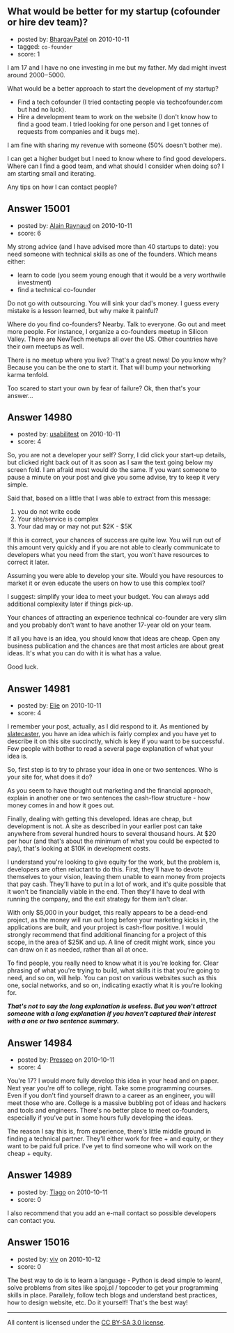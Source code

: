 ## What would be better for my startup (cofounder or hire dev team)?

- posted by: [BhargavPatel](https://stackexchange.com/users/-1/3998-bhargavpatel) on 2010-10-11
- tagged: `co-founder`
- score: 1

I am 17 and I have no one investing in me but my father. My dad might invest around $2000-$5000. 

What would be a better approach to start the development of my startup? 

- Find a tech cofounder (I tried contacting people via techcofounder.com but had no luck).
- Hire a development team to work on the website (I don't know how to find a good team. I tried looking for one person and I get tonnes of requests from companies and it bugs me).

I am fine with sharing my revenue with someone (50% doesn't bother me). 

I can get a higher budget but I need to know where to find good developers. Where can I find a good team, and what should I consider when doing so? I am starting small and iterating. 

Any tips on how I can contact people?




## Answer 15001

- posted by: [Alain Raynaud](https://stackexchange.com/users/-1/502-alain-raynaud) on 2010-10-11
- score: 6

My strong advice (and I have advised more than 40 startups to date): you need someone with technical skills as one of the founders. Which means either:

 - learn to code (you seem young enough that it would be a very worthwile investment)
 - find a technical co-founder

Do not go with outsourcing. You will sink your dad's money. I guess every mistake is a lesson learned, but why make it painful?

Where do you find co-founders? Nearby. Talk to everyone. Go out and meet more people. For instance, I organize a co-founders meetup in Silicon Valley. There are NewTech meetups all over the US. Other countries have their own meetups as well.

There is no meetup where you live? That's a great news! Do you know why? Because you can be the one to start it. That will bump your networking karma tenfold.

Too scared to start your own by fear of failure? Ok, then that's your answer...


## Answer 14980

- posted by: [usabilitest](https://stackexchange.com/users/-1/3024-usabilitest) on 2010-10-11
- score: 4

So, you are not a developer your self? Sorry, I did click your start-up details, but clicked right back out of it as soon as I saw the text going below my screen fold. I am afraid most would do the same. If you want someone to pause a minute on your post and give you some advise, try to keep it very simple. 

Said that, based on a little that I was able to extract from this message: 

1. you do not write code 
2. Your site/service is complex
3. Your dad may or may not put $2K - $5K

If this is correct, your chances of success are quite low. You will run out of this amount very quickly and if you are not able to clearly communicate to developers what you need from the start, you won't have resources to correct it later. 

Assuming you were able to develop your site. Would you have resources to market it or even educate the users on how to use this complex tool?

I suggest: simplify your idea to meet your budget. You can always add additional complexity later if things pick-up.

Your chances of attracting an experience technical co-founder are very slim and you probably don't want to have another 17-year old on your team. 

If all you have is an idea, you should know that ideas are cheap. Open any business publication and the chances are that most articles are about great ideas. It's what you can do with it is what has a value.

Good luck.



## Answer 14981

- posted by: [Elie](https://stackexchange.com/users/-1/1752-elie) on 2010-10-11
- score: 4

<p>I remember your post, actually, as I did respond to it. As mentioned by <a href="http://answers.onstartups.com/users/3024/slatecaster">slatecaster</a>, you have an idea which is fairly complex and you have yet to describe it on this site succinctly, which is key if you want to be successful. Few people with bother to read a several page explanation of what your idea is.</p>

<p>So, first step is to try to phrase your idea in one or two sentences. Who is your site for, what does it do? </p>

<p>As you seem to have thought out marketing and the financial approach, explain in another one or two sentences the cash-flow structure - how money comes in and how it goes out.</p>

<p>Finally, dealing with getting this developed. Ideas are cheap, but development is not. A site as described in your earlier post can take anywhere from several hundred hours to several thousand hours. At $20 per hour (and that's about the minimum of what you could be expected to pay), that's looking at $10K in development costs. </p>

<p>I understand you're looking to give equity for the work, but the problem is, developers are often reluctant to do this. First, they'll have to devote themselves to your vision, leaving them unable to earn money from projects that pay cash. They'll have to put in a lot of work, and it's quite possible that it won't be financially viable in the end. Then they'll have to deal with running the company, and the exit strategy for them isn't clear.</p>

<p>With only $5,000 in your budget, this really appears to be a dead-end project, as the money will run out long before your marketing kicks in, the applications are built, and your project is cash-flow positive. I would strongly recommend that find additional financing for a project of this scope, in the area of $25K and up. A line of credit might work, since you can draw on it as needed, rather than all at once.</p>

<p>To find people, you really need to know what it is you're looking for. Clear phrasing of what you're trying to build, what skills it is that you're going to need, and so on, will help. You can post on various websites such as this one, social networks, and so on, indicating exactly what it is you're looking for.</p>

<p><em><strong>That's not to say the long explanation is useless. But you won't attract someone with a long explanation if you haven't captured their interest with a one or two sentence summary.</em></strong></p>



## Answer 14984

- posted by: [Presseo](https://stackexchange.com/users/-1/4750-presseo) on 2010-10-11
- score: 4

You're 17?  I would more fully develop this idea in your head and on paper.  Next year you're off to college, right.  Take some programming courses.  Even if you don't find yourself drawn to a career as an engineer, you will meet those who are.  College is a massive bubbling pot of ideas and hackers and tools and engineers.  There's no better place to meet co-founders, especially if you've put in some hours fully developing the ideas.

The reason I say this is, from experience, there's little middle ground in finding a technical partner.  They'll either work for free + and equity, or they want to be paid full price.  I've yet to find someone who will work on the cheap + equity.


## Answer 14989

- posted by: [Tiago](https://stackexchange.com/users/-1/359-tiago) on 2010-10-11
- score: 0

I also recommend that you add an e-mail contact so possible developers can contact you.



## Answer 15016

- posted by: [viv](https://stackexchange.com/users/-1/2665-viv) on 2010-10-12
- score: 0

The best way to do is to learn a language - Python is dead simple to learn!, solve problems from sites like spoj.pl / topcoder to get your programming skills in place. Parallely, follow tech blogs and understand best practices, how to design website, etc. Do it yourself! That's the best way!



---

All content is licensed under the [CC BY-SA 3.0 license](https://creativecommons.org/licenses/by-sa/3.0/).
